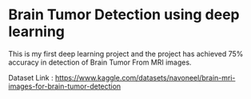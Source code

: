 # Brain Tumor Detection using deep learning 

This is my first deep learning project and the project has achieved 75% accuracy in detection of Brain Tumor From MRI images.


Dataset Link : https://www.kaggle.com/datasets/navoneel/brain-mri-images-for-brain-tumor-detection
